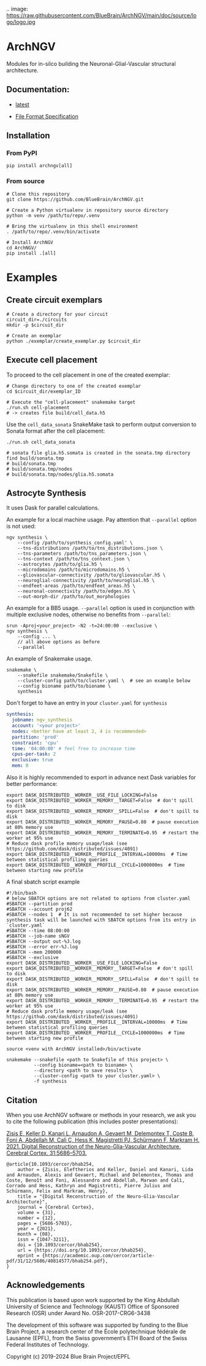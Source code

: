 
.. image: https://raw.githubusercontent.com/BlueBrain/ArchNGV/main/doc/source/logo/logo.jpg

# ArchNGV
Modules for in-silco building the Neuronal-Glial-Vascular structural architecture.

## Documentation:

* [latest](https://archngv.readthedocs.io/en/latest)

* [File Format Specification](https://sonata-extension.readthedocs.io/en/latest/index.html)

## Installation

### From PyPI

```shell
pip install archngv[all]
```

### From source
```shell
# Clone this repository
git clone https://github.com/BlueBrain/ArchNGV.git

# Create a Python virtualenv in repository source directory
python -m venv /path/to/repo/.venv

# Bring the virtualenv in this shell environment
. /path/to/repo/.venv/bin/activate

# Install ArchNGV
cd ArchNGV/
pip install .[all]
```
# Examples
## Create circuit exemplars

```shell
# Create a directory for your circuit
circuit_dir=./circuits
mkdir -p $circuit_dir

# Create an exemplar
python ./exemplar/create_exemplar.py $circuit_dir
```

## Execute cell placement

To proceed to the cell placement in one of the created exemplar:

```
# Change directory to one of the created exemplar
cd $circuit_dir/exemplar_ID

# Execute the "cell-placement" snakemake target
./run.sh cell-placement
# -> creates file build/cell_data.h5
```

Use the `cell_data_sonata` SnakeMake task to perform output conversion to Sonata format
after the cell placement:

```shell
./run.sh cell_data_sonata

# sonata file glia.h5.somata is created in the sonata.tmp directory
find build/sonata.tmp
# build/sonata.tmp
# build/sonata.tmp/nodes
# build/sonata.tmp/nodes/glia.h5.somata
```

## Astrocyte Synthesis

It uses Dask for parallel calculations.

An example for a local machine usage. Pay attention that `--parallel` option is not used:
```shell
ngv synthesis \
    --config /path/to/synthesis_config.yaml' \
    --tns-distributions /path/to/tns_distributions.json \
    --tns-parameters /path/to/tns_parameters.json \
    --tns-context /path/to/tns_context.json \
    --astrocytes /path/to/glia.h5 \
    --microdomains /path/to/microdomains.h5 \
    --gliovascular-connectivity /path/to/gliovascular.h5 \
    --neuroglial-connectivity /path/to/neuroglial.h5 \
    --endfeet-areas /path/to/endfeet_areas.h5 \
    --neuronal-connectivity /path/to/edges.h5 \
    --out-morph-dir /path/to/out_morphologies
```
An example for a BB5 usage. `--parallel` option is used in conjunction with multiple exclusive
nodes, otherwise no benefits from `--parallel`:
```shell
srun -Aproj<your_project> -N2 -t=24:00:00 --exclusive \
ngv synthesis \
    --config ... \
    // all above options as before
    --parallel
```
An example of Snakemake usage. 
```shell
snakemake \
    --snakefile snakemake/Snakefile \
    --cluster-config path/to/cluster.yaml \  # see an example below
    --config bioname path/to/bioname \
    synthesis
```

Don't forget to have an entry in your `cluster.yaml` for `synthesis`
```yaml
synthesis:
  jobname: ngv_synthesis
  account: '<your project>'
  nodes: <better have at least 2, 4 is recommended>
  partition: 'prod'
  constraint: 'cpu'
  time: '04:00:00' # feel free to increase time 
  cpus-per-task: 2
  exclusive: true
  mem: 0
```

Also it is highly recommended to export in advance next Dask variables for better performance:
```shell
export DASK_DISTRIBUTED__WORKER__USE_FILE_LOCKING=False
export DASK_DISTRIBUTED__WORKER__MEMORY__TARGET=False  # don't spill to disk
export DASK_DISTRIBUTED__WORKER__MEMORY__SPILL=False  # don't spill to disk
export DASK_DISTRIBUTED__WORKER__MEMORY__PAUSE=0.80  # pause execution at 80% memory use
export DASK_DISTRIBUTED__WORKER__MEMORY__TERMINATE=0.95  # restart the worker at 95% use
# Reduce dask profile memory usage/leak (see https://github.com/dask/distributed/issues/4091)
export DASK_DISTRIBUTED__WORKER__PROFILE__INTERVAL=10000ms  # Time between statistical profiling queries
export DASK_DISTRIBUTED__WORKER__PROFILE__CYCLE=1000000ms  # Time between starting new profile
```

A final sbatch script example
```shell
#!/bin/bash
# below SBATCH options are not related to options from cluster.yaml 
#SBATCH --partition prod
#SBATCH --account proj62
#SBATCH --nodes 1  # It is not recommended to set higher because synthesis task will be launched with SBATCH options from its entry in `cluster.yaml`  
#SBATCH --time 08:00:00
#SBATCH --job-name sNGV
#SBATCH --output out-%J.log
#SBATCH --error err-%J.log
#SBATCH --mem 200000
#SBATCH --exclusive
export DASK_DISTRIBUTED__WORKER__USE_FILE_LOCKING=False
export DASK_DISTRIBUTED__WORKER__MEMORY__TARGET=False  # don't spill to disk
export DASK_DISTRIBUTED__WORKER__MEMORY__SPILL=False  # don't spill to disk
export DASK_DISTRIBUTED__WORKER__MEMORY__PAUSE=0.80  # pause execution at 80% memory use
export DASK_DISTRIBUTED__WORKER__MEMORY__TERMINATE=0.95  # restart the worker at 95% use
# Reduce dask profile memory usage/leak (see https://github.com/dask/distributed/issues/4091)
export DASK_DISTRIBUTED__WORKER__PROFILE__INTERVAL=10000ms  # Time between statistical profiling queries
export DASK_DISTRIBUTED__WORKER__PROFILE__CYCLE=1000000ms  # Time between starting new profile

source <venv with ArchNGV installed>/bin/activate

snakemake --snakefile <path to Snakefile of this project> \
          --config bioname=<path to bioname> \
          --directory <path to save results> \
          --cluster-config <path to your cluster.yaml> \
          -f synthesis
```
## Citation
When you use ArchNGV software or methods in your research, we ask you to cite the following publication (this includes poster presentations):

[Zisis E, Keller D, Kanari L, Arnaudon A, Gevaert M, Delemontex T, Coste B, Foni A, Abdellah M, Calì C, Hess K, Magistretti PJ, Schürmann F, Markram H. 2021. Digital Reconstruction of the Neuro-Glia-Vascular Architecture. Cerebral Cortex. 31:5686–5703.
](https://doi.org/10.1093/cercor/bhab254)

```
@article{10.1093/cercor/bhab254,
    author = {Zisis, Eleftherios and Keller, Daniel and Kanari, Lida and Arnaudon, Alexis and Gevaert, Michael and Delemontex, Thomas and Coste, Benoît and Foni, Alessandro and Abdellah, Marwan and Calì, Corrado and Hess, Kathryn and Magistretti, Pierre Julius and Schürmann, Felix and Markram, Henry},
    title = "{Digital Reconstruction of the Neuro-Glia-Vascular Architecture}",
    journal = {Cerebral Cortex},
    volume = {31},
    number = {12},
    pages = {5686-5703},
    year = {2021},
    month = {08},
    issn = {1047-3211},
    doi = {10.1093/cercor/bhab254},
    url = {https://doi.org/10.1093/cercor/bhab254},
    eprint = {https://academic.oup.com/cercor/article-pdf/31/12/5686/40814577/bhab254.pdf},
}
```

## Acknowledgements

This publication is based upon work supported by the King Abdullah University of Science and Technology (KAUST) Office of Sponsored Research (OSR) under Award No. OSR-2017-CRG6-3438

The development of this software was supported by funding to the Blue Brain Project, a research center of the École polytechnique fédérale de Lausanne (EPFL), from the Swiss government’s ETH Board of the Swiss Federal Institutes of Technology.

Copyright (c) 2019-2024 Blue Brain Project/EPFL
